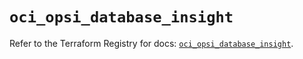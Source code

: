 # `oci_opsi_database_insight`

Refer to the Terraform Registry for docs: [`oci_opsi_database_insight`](https://registry.terraform.io/providers/oracle/oci/7.19.0/docs/resources/opsi_database_insight).
